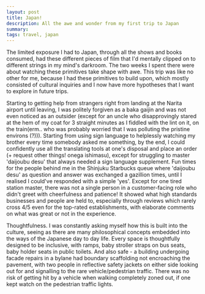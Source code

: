 ```yaml
---
layout: post
title: Japan!
description: All the awe and wonder from my first trip to Japan
summary:
tags: travel, japan
---
```


The limited exposure I had to Japan, through all the shows and books consumed, had these different pieces of film that I'd mentally clipped on to different strings in my mind's darkroom. The two weeks I spent there were about watching these primitives take shape with awe. This trip was like no other for me, because I had these primitives to build upon, which mostly consisted of cultural inquiries and I now have more hypotheses that I want to explore in future trips.

Starting to getting help from strangers right from landing at the Narita airport until leaving, I was politely forgiven as a baka gaijin and was not even noticed as an outsider (except for an uncle who disapprovingly stared at the hem of my coat for 3 straight minutes as I fiddled with the lint on it, on the train(erm.. who was probably worried that I was polluting the pristine environs (?))). Starting from using sign language to helplessly watching my brother every time somebody asked me something, by the end, I could confidently use all the translating tools at one's disposal and place an order (+ request other things! onega ishimasu), except for struggling to master 'daijoubu desu' that always needed a sign language supplement. Fun times for the people behind me in the Shinjuku Starbucks queue where 'daijoubu desu' as question and answer was exchanged a gazillion times, until I realised I could've responded with a simple 'yes'. Except for one tired station master, there was not a single person in a customer-facing role who didn't greet with cheerfulness and patience! It showed what high standards businesses and people are held to, especially through reviews which rarely cross 4/5 even for the top-rated establishments, with elaborate comments on what was great or not in the experience.

Thoughtfulness. I was constantly asking myself how this is built into the culture, seeing as there are many philosophical concepts embedded into the ways of the Japanese day to day life. Every space is thoughtfully designed to be inclusive, with ramps, baby stroller straps on bus seats, baby holder seats in public toilets. And also safe - a building undergoing facade repairs in a bylane had boundary scaffolding not encroaching the pavement, with two people in reflective safety jackets on either side looking out for and signalling to the rare vehicle/pedestrian traffic. There was no risk of getting hit by a vehicle when walking completely zoned out, if one kept watch on the pedestrian traffic lights.

